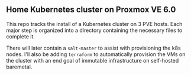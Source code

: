 ## Home Kubernetes cluster on Proxmox VE 6.0

This repo tracks the install of a Kubernetes cluster
on 3 PVE hosts. Each major step is organized into a directory
containing the necessary files to complete it.

There will later contain a `salt-master` to assist with provisioning
the k8s nodes. I'll also be adding `terraform` to automatically
provision the VMs on the cluster with an end goal of immutable
infrastructure on self-hosted baremetal.
